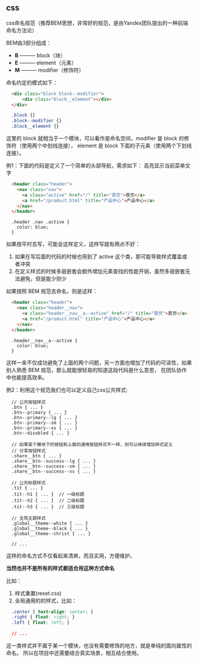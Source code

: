 ## css

css命名规范（推荐BEM思想，非常好的规范，是由Yandex团队提出的一种前端命名方法论）

BEM由3部分组成：
*  **B** ———  block（块）
*  **E** ———  element（元素）
*  **M** ———  modifier（修饰符）

命名约定的模式如下：

```html
  <div class="block block--modifier">
      <div class="block__element"></div>
  </div>
```
```css
  .block {}
  .block--modifier {}
  .block__element {}
```
这里的 block 就相当于一个模块，可以看作是命名空间，modifier 是 block 的修饰符（使用两个中划线连接），
element 是 block 下面的子元素（使用两个下划线连接）。

例1：下面的代码是定义了一个简单的头部导航，需求如下：
高亮显示当前菜单文字
```html
  <header class="header">
    <nav class="nav">
      <a class="active" href="/" title="首页">首页</a>
      <a href="/product.html" title="产品中心">产品中心</a>
    </nav>
  </header>
```
```
  .header .nav .active {
    color: blue;
  }
```
如果按平时去写，可能会这样定义，这样写就有两点不好：<br>
1. 如果在写后面的代码的时候也用到了 active 这个类，那可能导致样式覆盖或者冲突
2. 在定义样式的时候多层嵌套会额外增加元素查找的性能开销，虽然多层嵌套无法避免，但是能少则少

如果按照 BEM 规范去命名，则是这样：
```html
  <header class="header">
    <nav class="header__nav">
      <a class="header__nav__a--active" href="/" title="首页">首页</a>
      <a href="/product.html" title="产品中心">产品中心</a>
    </nav>
  </header>
```
```
  .header__nav__a--active {
    color: blue;
  }
```
这样一来不仅成功避免了上面的两个问题，另一方面也增加了代码的可读性，如果别人熟悉 BEM 规范，那么就能很轻易的知道这段代码是什么意思，
在团队协作中也能提高效率。

例2：利用这个规范我们也可以定义自己css公共样式:
```
  // 公共按钮样式
  .btn { ... } 
  .btn--primary { ... }
  .btn--primary--lg { ... }
  .btn--primary--sm { ... }
  .btn--primary--xs { ... }
  .btn--disabled { ... }
  
  // 如果某个模块下的按钮和上面的通用按钮样式不一样，则可以继续增加样式定义
  // 分享按钮样式
  .share__btn { ... }
  .share__btn--success--lg { ... }
  .share__btn--success--sm { ... }
  .share__btn--success--xs { ... }
  
  // 公共标题样式
  .tit { ... }
  .tit--h1 { ... }  // 一级标题
  .tit--h2 { ... }  // 二级标题
  .tit--h3 { ... }  // 三级标题
  
  // 全局主题样式
  .global__theme--white { ... }
  .global__theme--black { ... }
  .global__theme--christ { ... }
  
  // ...
```
这样的命名方式不仅看起来清爽，而且实用，方便维护。

**当然也并不是所有的样式都适合用这种方式命名**

比如：<br> 
1. 样式重置(reset.css)<br>
2. 全局通用的的样式，比如：
```css
  .center { text-align: center; }
  .right { float: right; }
  .left { float: left; }
  
  // ...
```
这一类样式并不属于某一个模块，也没有需要修饰的地方，就是单纯的面向属性的命名。
所以在项目中还需要结合真实场景，相互结合使用。



